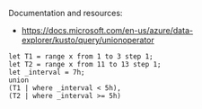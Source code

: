 Documentation and resources:
- https://docs.microsoft.com/en-us/azure/data-explorer/kusto/query/unionoperator

```kusto
let T1 = range x from 1 to 3 step 1;
let T2 = range x from 11 to 13 step 1;
let _interval = 7h;
union
(T1 | where _interval < 5h),
(T2 | where _interval >= 5h)
```

```kusto
```


```kusto
```


```kusto
```


```kusto
```
